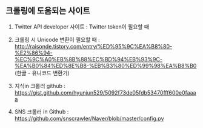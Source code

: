 ﻿## 크롤링에 도움되는 사이트

1. Twitter API developer 사이트 :
Twitter token이 필요할 때
2. 크롤링 시 Unicode 변환이 필요할 때 : 
http://raisonde.tistory.com/entry/%ED%95%9C%EA%B8%80-%E2%86%94-%EC%9C%A0%EB%8B%88%EC%BD%94%EB%93%9C-%EA%B0%84%ED%8E%B8-%EB%B3%80%ED%99%98%EA%B8%B0
(한글 - 유니코드 변환기)
3. 지식in 크롤러 github : https://gist.github.com/hyunjun529/5092f73de05fdb53470fff600e0faaaa

4. SNS 크롤러 in Github : https://github.com/snscrawler/Naver/blob/master/config.py
